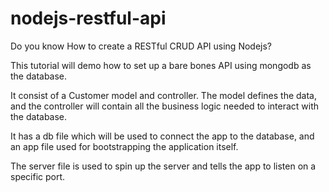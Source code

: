 # nodejs-restful-api

Do you know How to create a RESTful CRUD API using Nodejs?

This tutorial will demo how to set up a bare bones 
API using mongodb as the database.

It consist of a Customer model and controller. The model
defines the data, and the controller will contain all 
the business logic needed to interact with the database. 

It has a db file which will be used to
connect the app to the database, and an app file used
for bootstrapping the application itself.

The server file is used to spin up the server and tells the
app to listen on a specific port.
